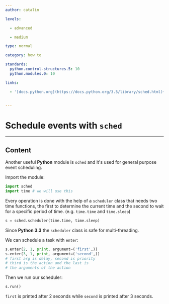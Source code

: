 ```yaml
---
author: catalin

levels:

  - advanced

  - medium

type: normal

category: how to

standards:
  python.control-structures.5: 10
  python.modules.0: 10

links:

  - '[docs.python.org](https://docs.python.org/3.5/library/sched.html){website}'


---
```


# Schedule events with `sched`

---
## Content

Another useful **Python** module is `sched` and it's used for general purpose event scheduling.

Import the module:
```python
import sched
import time # we will use this
```

Every operation is done with the help of a `scheduler` class that needs two time functions, the first to determine the current time and the second to wait for a specific period of time. (e.g. `time.time` and `time.sleep`)
```python
s = sched.scheduler(time.time, time.sleep)

```

Since **Python 3.3** the `scheduler` class is safe for multi-threading.

We can schedule a task with `enter`:
```python
s.enter(2, 1, print, argument=('first',))
s.enter(3, 1, print, argument=('second',))
# first arg is delay, second is priority
# third is the action and the last is
# the arguments of the action
```
Then we run our scheduler:
```python
s.run()
```
`first` is printed after 2 seconds while `second` is printed after 3 seconds.
